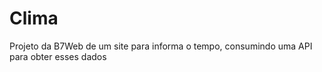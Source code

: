 # Clima
Projeto da B7Web de um site para informa o tempo, consumindo uma API para obter esses dados
